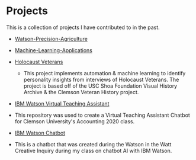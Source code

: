 # Projects
This is a collection of projects I have contributed to in the past.

- [Watson-Precision-Agriculture](https://github.com/efwoods/Watson-Precision-Agriculture)

- [Machine-Learning-Applications](https://github.com/efwoods/Machine-Learning-Applications)

- [Holocaust Veterans](https://github.com/efwoods/Holocaust_Veterans)
  - This project implements automation & machine learning to identify personality insights from interviews of Holocaust Veterans. The project is based off of the USC Shoa Foundation Visual History Archive & the Clemson Veteran History project.
  
 - [IBM Watson Virtual Teaching Assistant](https://github.com/efwoods/VTA)
  - This repository was used to create a Virtual Teaching Assistant Chatbot for Clemson University's Accounting 2020 class.
  
 - [IBM Watson Chatbot]()
  - This is a chatbot that was created during the Watson in the Watt Creative Inquiry during my class on chatbot AI with IBM Watson.
  
